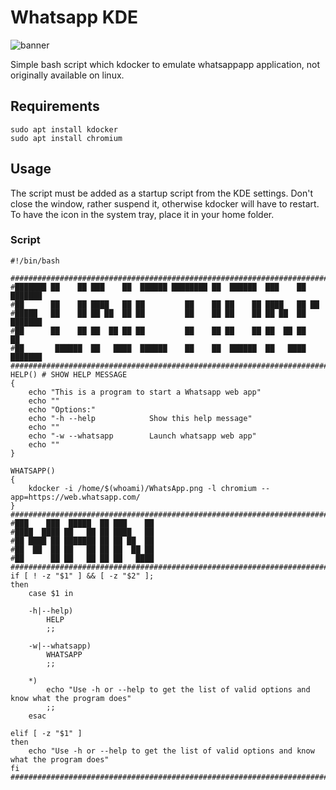 # Whatsapp KDE

![banner](https://github.com/user-attachments/assets/64c8384c-fbce-4516-b22d-906222cdfa3f)

Simple bash script which kdocker to emulate whatsappapp application, not originally available on linux.


## Requirements
    sudo apt install kdocker
    sudo apt install chromium

## Usage
The script must be added as a startup script from the KDE settings.
Don't close the window, rather suspend it, otherwise kdocker will have to restart.
To have the icon in the system tray, place it in your home folder.

### Script 
    
    #!/bin/bash
    
    #############################################################################################################################################################################
    #███████ ██    ██ ███    ██  ██████ ████████ ██  ██████  ███    ██ ███████
    #██      ██    ██ ████   ██ ██         ██    ██ ██    ██ ████   ██ ██
    #█████   ██    ██ ██ ██  ██ ██         ██    ██ ██    ██ ██ ██  ██ ███████
    #██      ██    ██ ██  ██ ██ ██         ██    ██ ██    ██ ██  ██ ██      ██
    #██       ██████  ██   ████  ██████    ██    ██  ██████  ██   ████ ███████
    #############################################################################################################################################################################
    HELP() # SHOW HELP MESSAGE
    {
        echo "This is a program to start a Whatsapp web app"
        echo ""
        echo "Options:"
        echo "-h --help            Show this help message"
        echo ""
        echo "-w --whatsapp        Launch whatsapp web app"
        echo ""
    }
    
    WHATSAPP()
    {
        kdocker -i /home/$(whoami)/WhatsApp.png -l chromium --app=https://web.whatsapp.com/
    }
    #############################################################################################################################################################################
    #███    ███  █████  ██ ███    ██
    #████  ████ ██   ██ ██ ████   ██
    #██ ████ ██ ███████ ██ ██ ██  ██
    #██  ██  ██ ██   ██ ██ ██  ██ ██
    #██      ██ ██   ██ ██ ██   ████
    #############################################################################################################################################################################
    if [ ! -z "$1" ] && [ -z "$2" ];
    then
        case $1 in
    
        -h|--help)
            HELP
            ;;
    
        -w|--whatsapp)
            WHATSAPP
            ;;
    
        *)
            echo "Use -h or --help to get the list of valid options and know what the program does"
            ;;
        esac
    
    elif [ -z "$1" ]
    then
        echo "Use -h or --help to get the list of valid options and know what the program does"
    fi
    #############################################################################################################################################################################
